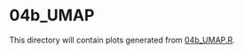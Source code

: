 # 04b_UMAP

This directory will contain plots generated from [04b_UMAP.R](../../../scripts/analysis-combined/04b_UMAP.R).